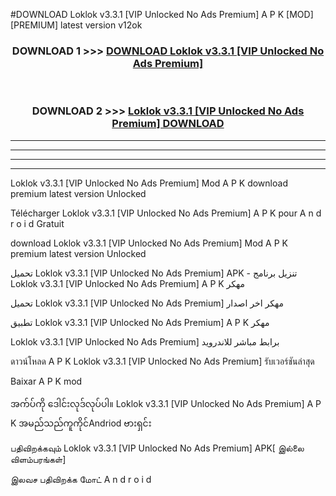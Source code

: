 #DOWNLOAD Loklok v3.3.1  [VIP Unlocked No Ads Premium] A P K [MOD] [PREMIUM] latest version v12ok



<div align="center">

<h3>DOWNLOAD 1 >>> <a href="https://teeasianyam.web.app?sq=Loklok v3.3.1  [VIP Unlocked No Ads Premium]">DOWNLOAD Loklok v3.3.1  [VIP Unlocked No Ads Premium] </a></h3><br>

<h3>DOWNLOAD 2 >>> <a href="https://teeasianyam.web.app?sq=Loklok v3.3.1  [VIP Unlocked No Ads Premium] ">Loklok v3.3.1  [VIP Unlocked No Ads Premium]  DOWNLOAD </a></h3>

</div>


----------------------------------------------------------

----------------------------------------------------------

----------------------------------------------------------

----------------------------------------------------------


Loklok v3.3.1  [VIP Unlocked No Ads Premium]  Mod A P K download premium latest version Unlocked

Télécharger Loklok v3.3.1  [VIP Unlocked No Ads Premium]  A P K pour A n d r o i d Gratuit

download Loklok v3.3.1  [VIP Unlocked No Ads Premium]  Mod A P K premium latest version Unlocked

تحميل Loklok v3.3.1  [VIP Unlocked No Ads Premium]  APK - تنزيل برنامج Loklok v3.3.1  [VIP Unlocked No Ads Premium]  A P K مهكر

تحميل Loklok v3.3.1  [VIP Unlocked No Ads Premium]  مهكر اخر اصدار

تطبيق Loklok v3.3.1  [VIP Unlocked No Ads Premium]  A P K مهكر

Loklok v3.3.1  [VIP Unlocked No Ads Premium]  برابط مباشر للاندرويد

ดาวน์โหลด A P K Loklok v3.3.1  [VIP Unlocked No Ads Premium]  รับเวอร์ชันล่าสุด

Baixar A P K mod

အက်ပ်ကို ဒေါင်းလုဒ်လုပ်ပါ။ Loklok v3.3.1  [VIP Unlocked No Ads Premium]  A P K အမည်သည်ကူကိုင်Andriod ဗားရှင်း

பதிவிறக்கவும் Loklok v3.3.1  [VIP Unlocked No Ads Premium]  APK[ இல்லை விளம்பரங்கள்] 
 
இலவச பதிவிறக்க மோட் A n d r o i d



